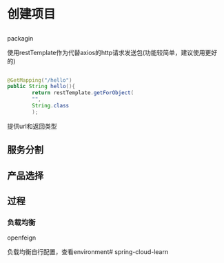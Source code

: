 # 创建项目

##   

packagin

使用restTemplate作为代替axios的http请求发送包(功能较简单，建议使用更好的)

```java

@GetMapping("/hello")
public String hello(){
        return restTemplate.getForObject(
        "",
        String.class
        );
```

提供url和返回类型

## 服务分割



## 产品选择

## 过程

### 负载均衡

openfeign

负载均衡自行配置，查看environment# spring-cloud-learn
